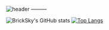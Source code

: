 ![header](https://capsule-render.vercel.app/api?type=waving&color=gradient&customColorList=1&height=280&section=header&text=Hello😀%20I'm%20BrickSky👋&fontSize=70&animation=fadeIn&fontAlignY=38&desc=bricksky&#61;&#61;donghyun&descAlignY=51&descAlign=62)
———
<div aligen=center>
  
![BrickSky's GitHub stats](https://github-readme-stats.vercel.app/api?username=bricksky&theme=onedark&show_icons=true&card_width=450)
[![Top Langs](https://github-readme-stats.vercel.app/api/top-langs/?username=bricksky&layout=compact&theme=onedark&card_width=300)](https://github.com/bricksky/bricksky)

</div>
